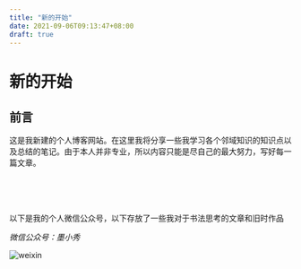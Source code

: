 ```yaml
---
title: "新的开始"
date: 2021-09-06T09:13:47+08:00
draft: true
---
```


# 新的开始


## 前言

这是我新建的个人博客网站。在这里我将分享一些我学习各个邻域知识的知识点以及总结的笔记。由于本人并非专业，所以内容只能是尽自己的最大努力，写好每一篇文章。

<br>

<br>

<br>

以下是我的个人微信公众号，以下存放了一些我对于书法思考的文章和旧时作品


*微信公众号：墨小秀*

![weixin](https://myblog-1308923350.cos.ap-guangzhou.myqcloud.com/img/墨小秀公众号二维码.jpg)

<!-- ## 介绍

大致的内容如下：

* 书法教程
* C、C++编程
* logo
* 数据结构与算法
* *期待......* -->

<!-- ## 测试

接下来是为了测试网站效果的代码示例：

```C
//list


//create Node stuct
struct Node{
    int data;
    struct Node*next;
};
//create nodelist
struct NodeList{
    int size;
    struct Node header;
};

//init list
struct NodeList*initNodeList(){
    struct NodeList*myList
        =(struct NodeList*)malloc(sizeof(struct NodeList));
    myList->size=0;
    myList->header.next=NULL;
}

//add node
void addNode(struct NodeList*myList,int val){
    struct Node*newNode
        =(struct Node*)malloc(sizeof(struct Node));
    if(!newNode){
        return;
    }
    struct Node*cur=myList->header.next;
    struct Node*pre=&myList->header;
    pre->next=newNode;
    newNode->next=cur;
    // add over!
}

// ...
```

*测试完毕* -->



